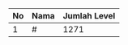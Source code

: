 | No | Nama            | Jumlah Level |
|----|-----------------|--------------|
| 1  | #    |    1271        |
